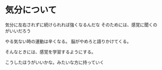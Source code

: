 # 気分について
気分に左右されずに続けられれば強くなるんだな
そのためには、感覚に聞くのがいいだろう

やる気ない時の運動は辛くなる。
脳がやめろと語りかけてくる。


そんなときには、感覚を学習するようにする。


こうしたほうがいいかな。みたいな方に持っていく